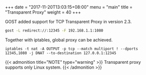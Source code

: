 +++
date = "2017-11-20T13:03:15+08:00"
menu = "main"
title = "Transparent Proxy"
weight = 40
+++

GOST added support for TCP Transparent Proxy in version 2.3.

```bash
gost -L redirect://:12345 -F 192.168.1.1:1080
```

Together with iptables, global proxy can be achieved.

```
iptables -t nat -A OUTPUT -p tcp --match multiport ! --dports 12345,1080 -j DNAT --to-destination 127.0.0.1:12345
```

{{< admonition title="NOTE" type="warning" >}}
Transparent proxy supports only Linux system.
{{< /admonition >}}
